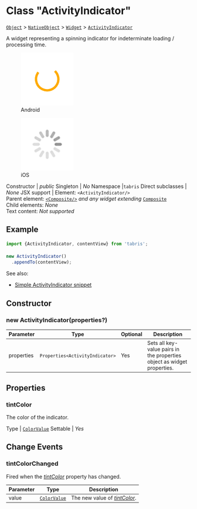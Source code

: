 ---
---
# Class "ActivityIndicator"

<span style="white-space:nowrap;">[`Object`](https://developer.mozilla.org/en-US/docs/Web/JavaScript/Reference/Global_Objects/Object)</span> > <span style="white-space:nowrap;">[`NativeObject`](NativeObject.md)</span> > <span style="white-space:nowrap;">[`Widget`](Widget.md)</span> > <span style="white-space:nowrap;">[`ActivityIndicator`](ActivityIndicator.md)</span>

A widget representing a spinning indicator for indeterminate loading / processing time.


<div class="tabris-image"><figure><div><img srcset="img/android/ActivityIndicator.png 2x" src="img/android/ActivityIndicator.png" alt="ActivityIndicator on Android"/></div><figcaption>Android</figcaption></figure><figure><div><img srcset="img/ios/ActivityIndicator.png 2x" src="img/ios/ActivityIndicator.png" alt="ActivityIndicator on iOS"/></div><figcaption>iOS</figcaption></figure></div>

Constructor | *public*
Singleton | *No*
Namespace |`tabris`
Direct subclasses | *None*
JSX support | Element: `<ActivityIndicator/>`<br/>Parent element: [`<Composite/>`](Composite.md) *and any widget extending* <span style="white-space:nowrap;">[`Composite`](Composite.md)</span><br/>Child elements: *None*<br/>Text content: *Not supported*<br/>

## Example
```js
import {ActivityIndicator, contentView} from 'tabris';

new ActivityIndicator()
  .appendTo(contentView);
```

See also:

- [Simple ActivityIndicator snippet](https://github.com/eclipsesource/tabris-js/tree/v3.0.0-beta2-dev.20190311+1537/snippets/activityindicator.js)

## Constructor

### new ActivityIndicator(properties?)

Parameter|Type|Optional|Description
-|-|-|-
properties | <span style="white-space:nowrap;">`Properties<ActivityIndicator>`</span> | Yes | Sets all key-value pairs in the properties object as widget properties.

## Properties

### tintColor


The color of the indicator.

Type | <span style="white-space:nowrap;">[`ColorValue`](../types.md#colorvalue)</span>
Settable | *Yes*





## Change Events

### tintColorChanged

Fired when the [*tintColor*](#tintColor) property has changed.

Parameter|Type|Description
-|-|-
value | <span style="white-space:nowrap;">[`ColorValue`](../types.md#colorvalue)</span> | The new value of [*tintColor*](#tintColor).

